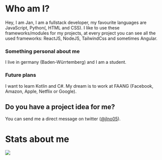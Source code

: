 # Who am I?
Hey, I am Jan, I am a fullstack developer, my favourite languages are JavaScript, Python(, HTML and CSS). I like to use these frameworks/modules for my projects, at every project you can see all the used frameworks: ReactJS, NodeJS, TailwindCss and sometimes Angular.
### Something personal about me
I live in germany (Baden-Würrtemberg) and I am a student.
### Future plans
I want to learn Kotlin and C#. My dream is to work at FAANG (Facebook, Amazon, Apple, Netflix or Google).

## Do you have a project idea for me?
You can send me a direct message on twitter ([@jlno05](https://twitter.com/jlno05)).

# Stats about me
<img src="https://github-readme-stats.vercel.app/api?username=jlno5&count_private=true&include_all_commits=true&show_icons=true&theme=onedark">
